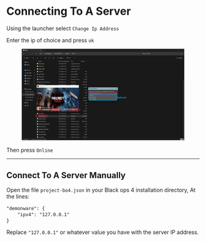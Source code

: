 # Connecting To A Server

Using the launcher select `Change Ip Address`

Enter the ip of choice and press `ok`

<figure><img src="../.gitbook/assets/Captura de pantalla 2024-01-17 140818.png" alt=""><figcaption></figcaption></figure>

Then press `Online`

***

## Connect To A Server Manually

Open the file `project-bo4.json` in your Black ops 4 installation directory, At the lines:

```
"demonware": {
    "ipv4": "127.0.0.1"
}
```

Replace `"127.0.0.1"` or whatever value you have with the server IP address.
